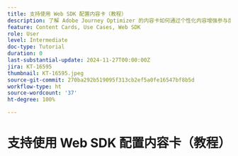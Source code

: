 ```yaml
---
title: 支持使用 Web SDK 配置内容卡（教程）
description: 了解 Adobe Journey Optimizer 的内容卡如何通过个性化内容增强参与度，其中涵盖优势、实施、用例和技巧。
feature: Content Cards, Use Cases, Web SDK
role: User
level: Intermediate
doc-type: Tutorial
duration: 0
last-substantial-update: 2024-11-27T00:00:00Z
jira: KT-16595
thumbnail: KT-16595.jpeg
source-git-commit: 270ba292b519095f313cb2ef5a0fe16547bf8b5d
workflow-type: ht
source-wordcount: '37'
ht-degree: 100%

---
```



# 支持使用 Web SDK 配置内容卡（教程）

